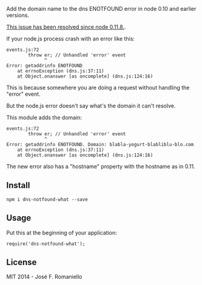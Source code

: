 Add the domain name to the dns ENOTFOUND error in node 0.10 and earlier versions.

[This issue has been resolved since node 0.11.8.](https://github.com/joyent/node/blob/v0.11.8-release/lib/dns.js#L49).

If your node.js process crash with an error like this:

```
events.js:72
        throw er; // Unhandled 'error' event
              ^
Error: getaddrinfo ENOTFOUND
    at errnoException (dns.js:37:11)
    at Object.onanswer [as oncomplete] (dns.js:124:16)
```

This is because somewhere you are doing a request without handling the "error" event.

But the node.js error doesn't say what's the domain it can't resolve.

This module adds the domain:

```
events.js:72
        throw er; // Unhandled 'error' event
              ^
Error: getaddrinfo ENOTFOUND. Domain: blabla-yogurt-blabliblu-blo.com
    at errnoException (dns.js:37:11)
    at Object.onanswer [as oncomplete] (dns.js:124:16)
```

The new error also has a "hostname" property with the hostname as in 0.11.


## Install

```
npm i dns-notfound-what --save
```

## Usage

Put this at the beginning of your application:

```
require('dns-notfound-what');
```



## License

MIT 2014 - José F. Romaniello